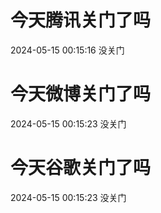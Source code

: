 # 今天腾讯关门了吗

2024-05-15 00:15:16 没关门

# 今天微博关门了吗

2024-05-15 00:15:23 没关门

# 今天谷歌关门了吗

2024-05-15 00:15:23 没关门

